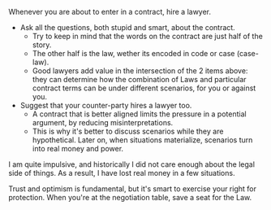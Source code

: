 Whenever you are about to enter in a contract, hire a lawyer. 

* Ask all the questions, both stupid and smart, about the contract. 
    * Try to keep in mind that the words on the contract are just half of the story.
    * The other half is the law, wether its encoded in code or case (case-law).
    * Good lawyers add value in the intersection of the 2 items above: they can determine how the combination of Laws and particular contract terms can be under different scenarios, for you or against you.
* Suggest that your counter-party hires a lawyer too. 
    * A contract that is better aligned limits the pressure in a potential argument, by reducing misinterpretations. 
    * This is why it's better to discuss scenarios while they are hypothetical. Later on, when situations materialize, scenarios turn into real money and power. 

I am quite impulsive, and historically I did not care enough about the legal side of things. As a result, I have lost real money in a few situations.

Trust and optimism is fundamental, but it's smart to exercise your right for protection. When you're at the negotiation table, save a seat for the Law.